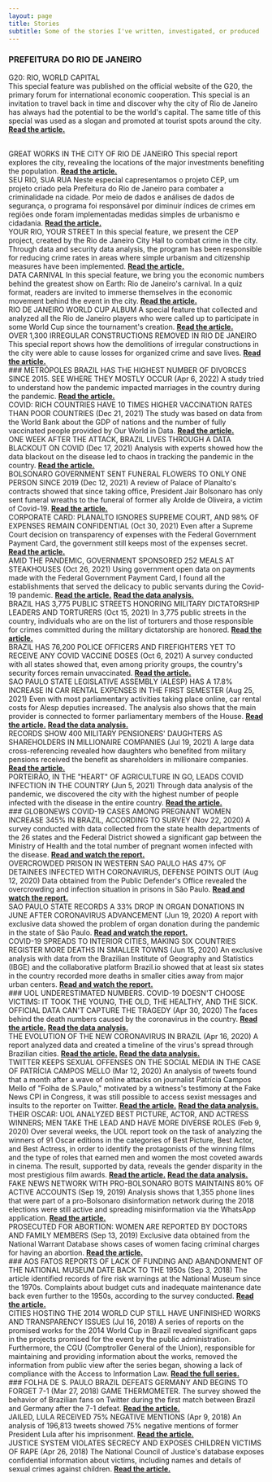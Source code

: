 ```yaml
---
layout: page
title: Stories
subtitle: Some of the stories I've written, investigated, or produced
---
```

### PREFEITURA DO RIO DE JANEIRO

G20: RIO, WORLD CAPITAL  
This special feature was published on the official website of the G20, the primary forum for international economic cooperation. This special is an invitation to travel back in time and discover why the city of Rio de Janeiro has always had the potential to be the world's capital. The same title of this special was used as a slogan and promoted at tourist spots around the city.  
<a href="https://prefeitura-rio.github.io/G20Dataviz/"><strong>Read the article.</strong></a>

<br>
GREAT WORKS IN THE CITY OF RIO DE JANEIRO  
This special report explores the city, revealing the locations of the major investments benefiting the population.  
<a href="https://viz.dados.rio/#/obras"><strong>Read the article.</strong>
</a>

<br>
SEU RIO, SUA RUA
Neste especial capresentamos o projeto CEP, um projeto criado pela Prefeitura do Rio de Janeiro para combater a criminalidade na cidade. Por meio de dados e análises de dados de segurança, o programa foi responsável por diminuir índices de crimes em regiões onde foram implementadas medidas simples de urbanismo e cidadania.
<a href="https://viz.dados.rio/#/especial-seop/cep"><strong>Read the article.</strong>
</a>

<br>
YOUR RIO, YOUR STREET
In this special feature, we present the CEP project, created by the Rio de Janeiro City Hall to combat crime in the city. Through data and security data analysis, the program has been responsible for reducing crime rates in areas where simple urbanism and citizenship measures have been implemented.
<a href="https://viz.dados.rio/#/especial-seop/cep"><strong>Read the article.</strong>
</a>


<br>
DATA CARNIVAL
In this special feature, we bring you the economic numbers behind the greatest show on Earth: Rio de Janeiro's carnival. In a quiz format, readers are invited to immerse themselves in the economic movement behind the event in the city.
<a href="https://www.dados.rio/especiais/carnaval-de-dados"><strong>Read the article.</strong></a>

<br>
RIO DE JANEIRO WORLD CUP ALBUM  
A special feature that collected and analyzed all the Rio de Janeiro players who were called up to participate in some World Cup since the tournament's creation.  
<a href="https://www.dados.rio/especiais/copa-do-mundo-carioca"><strong>Read the article.</strong></a>

<br>
OVER 1,300 IRREGULAR CONSTRUCTIONS REMOVED IN RIO DE JANEIRO  
This special report shows how the demolitions of irregular constructions in the city were able to cause losses for organized crime and save lives.  
<a href="https://viz.dados.rio/#/especial-seop/demolicoes"><strong>Read the article.</strong></a>

<br>
### METRÓPOLES
BRAZIL HAS THE HIGHEST NUMBER OF DIVORCES SINCE 2015. SEE WHERE THEY MOSTLY OCCUR (Apr 6, 2022)  
A study tried to understand how the pandemic impacted marriages in the country during the pandemic.  
<a href="https://www.metropoles.com/brasil/brasil-tem-maior-no-de-divorcios-desde-2015-veja-onde-mais-se-separa"><strong>Read the article.</strong></a>

<br>
COVID: RICH COUNTRIES HAVE 10 TIMES HIGHER VACCINATION RATES THAN POOR COUNTRIES (Dec 21, 2021)  
The study was based on data from the World Bank about the GDP of nations and the number of fully vaccinated people provided by Our World in Data.  
<a href="https://www.metropoles.com/brasil/covid-paises-ricos-tem-media-de-imunizados-10-vezes-maior-que-pobres"><strong>Read the article.</strong></a>

<br>
ONE WEEK AFTER THE ATTACK, BRAZIL LIVES THROUGH A DATA BLACKOUT ON COVID (Dec 17, 2021)  
Analysis with experts showed how the data blackout on the disease led to chaos in tracking the pandemic in the country.  
<a href="https://www.metropoles.com/brasil/uma-semana-depois-de-ataque-brasil-vive-apagao-de-dados-sobre-a-covid"><strong>Read the article.</strong></a>

<br>
BOLSONARO GOVERNMENT SENT FUNERAL FLOWERS TO ONLY ONE PERSON SINCE 2019 (Dec 12, 2021)  
A review of Palace of Planalto's contracts showed that since taking office, President Jair Bolsonaro has only sent funeral wreaths to the funeral of former ally Arolde de Oliveira, a victim of Covid-19.  
<a href="https://www.metropoles.com/brasil/planalto-compra-coroas-funebres-mas-nao-divulga-a-quem-homenageou"><strong>Read the article.</strong></a>

<br>
CORPORATE CARD: PLANALTO IGNORES SUPREME COURT, AND 98% OF EXPENSES REMAIN CONFIDENTIAL (Oct 30, 2021)  
Even after a Supreme Court decision on transparency of expenses with the Federal Government Payment Card, the government still keeps most of the expenses secret.  
<a href="https://www.metropoles.com/brasil/cartao-corporativo-planalto-ignora-stf-e-98-do-gasto-segue-sigiloso"><strong>Read the article.</strong></a>

<br>
AMID THE PANDEMIC, GOVERNMENT SPONSORED 252 MEALS AT STEAKHOUSES (Oct 26, 2021)  
Using government open data on payments made with the Federal Government Payment Card, I found all the establishments that served the delicacy to public servants during the Covid-19 pandemic.  
<a href="https://www.metropoles.com/brasil/em-meio-a-pandemia-governo-bancou-252-refeicoes-em-churrascarias"><strong>Read the article.</strong></a>  
<a href="https://github.com/juditecypreste/churrasco_pandemia"><strong>Read the data analysis.</strong></a>

<br>
BRAZIL HAS 3,775 PUBLIC STREETS HONORING MILITARY DICTATORSHIP LEADERS AND TORTURERS (Oct 15, 2021)  
In 3,775 public streets in the country, individuals who are on the list of torturers and those responsible for crimes committed during the military dictatorship are honored.  
<a href="https://www.metropoles.com/brasil/brasil-tem-3-775-vias-publicas-que-homenageiam-lideres-e-torturadores-da-ditadura-militar"><strong>Read the article.</strong></a>

<br>
BRAZIL HAS 76,200 POLICE OFFICERS AND FIREFIGHTERS YET TO RECEIVE ANY COVID VACCINE DOSES (Oct 6, 2021)  
A survey conducted with all states showed that, even among priority groups, the country's security forces remain unvaccinated.  
<a href="https://www.metropoles.com/brasil/brasil-tem-762-mil-policiais-e-bombeiros-ainda-sem-nenhuma-dose-da-vacina"><strong>Read the article.</strong></a>

<br>
SAO PAULO STATE LEGISLATIVE ASSEMBLY (ALESP) HAS A 17.8% INCREASE IN CAR RENTAL EXPENSES IN THE FIRST SEMESTER (Aug 25, 2021)  
Even with most parliamentary activities taking place online, car rental costs for Alesp deputies increased. The analysis also shows that the main provider is connected to former parliamentary members of the House.  
<a href="https://www.metropoles.com/brasil/alesp-tem-alta-de-178-em-gastos-com-locacao-de-carros-no-1o-semestre"><strong>Read the article.</strong></a>  
<a href="https://github.com/juditecypreste/as-vitimas-do-coronavirus"><strong>Read the data analysis.</strong></a>

<br>
RECORDS SHOW 400 MILITARY PENSIONERS' DAUGHTERS AS SHAREHOLDERS IN MILLIONAIRE COMPANIES (Jul 19, 2021)  
A large data cross-referencing revealed how daughters who benefited from military pensions received the benefit as shareholders in millionaire companies.  
<a href="https://www.metropoles.com/brasil/registros-mostram-400-filhas-pensionistas-de-militares-como-socias-de-empresas-milionarias"><strong>Read the article.</strong></a>

<br>
PORTEIRÃO, IN THE "HEART" OF AGRICULTURE IN GO, LEADS COVID INFECTION IN THE COUNTRY (Jun 5, 2021)  
Through data analysis of the pandemic, we discovered the city with the highest number of people infected with the disease in the entire country.  
<a href="https://www.metropoles.com/brasil/porteirao-no-coracao-do-agro-em-go-lidera-infeccao-por-covid-no-pais"><strong>Read the article.</strong></a>

<br>
### GLOBONEWS
COVID-19 CASES AMONG PREGNANT WOMEN INCREASE 345% IN BRAZIL, ACCORDING TO SURVEY (Nov 22, 2020)  
A survey conducted with data collected from the state health departments of the 26 states and the Federal District showed a significant gap between the Ministry of Health and the total number of pregnant women infected with the disease.  
<a href="https://g1.globo.com/sp/sao-paulo/noticia/2020/11/22/casos-de-covid-19-entre-gravidas-aumenta-345percent-no-brasil-indica-levantamento.ghtml"><strong>Read and watch the report.</strong></a>

<br>
OVERCROWDED PRISON IN WESTERN SAO PAULO HAS 47% OF DETAINEES INFECTED WITH CORONAVIRUS, DEFENSE POINTS OUT (Aug 12, 2020)  
Data obtained from the Public Defender's Office revealed the overcrowding and infection situation in prisons in São Paulo.  
<a href="https://g1.globo.com/sp/sao-paulo/noticia/2020/08/12/presidio-superlotado-na-zona-oeste-de-sp-tem-47percent-dos-detentos-contaminados-por-coronavirus-diz-defensoria.ghtml"><strong>Read and watch the report.</strong></a>

<br>
SAO PAULO STATE RECORDS A 33% DROP IN ORGAN DONATIONS IN JUNE AFTER CORONAVIRUS ADVANCEMENT (Jun 19, 2020)  
A report with exclusive data showed the problem of organ donation during the pandemic in the state of São Paulo.  
<a href="https://g1.globo.com/sp/sao-paulo/noticia/2020/06/19/estado-de-sp-tem-queda-de-33percent-na-doacao-de-orgaos-em-junho.ghtml"><strong>Read and watch the report.</strong></a>

<br>
COVID-19 SPREADS TO INTERIOR CITIES, MAKING SIX COUNTRIES REGISTER MORE DEATHS IN SMALLER TOWNS (Jun 15, 2020)  
An exclusive analysis with data from the Brazilian Institute of Geography and Statistics (IBGE) and the collaborative platform Brazil.io showed that at least six states in the country recorded more deaths in smaller cities away from major urban centers.  
<a href="https://g1.globo.com/bemestar/coronavirus/noticia/2020/06/15/interiorizacao-da-covid-19-faz-seis-estados-do-pais-registrarem-mais-mortes-em-cidades-interioranas.ghtml"><strong>Read and watch the report.</strong></a>

<br>
### UOL
UNDERESTIMATED NUMBERS. COVID-19 DOESN'T CHOOSE VICTIMS: IT TOOK THE YOUNG, THE OLD, THE HEALTHY, AND THE SICK. OFFICIAL DATA CAN'T CAPTURE THE TRAGEDY (Apr 30, 2020)  
The faces behind the death numbers caused by the coronavirus in the country.  
<a href="https://noticias.uol.com.br/reportagens-especiais/as-vitimas-do-coronavirus/index.htm"><strong>Read the article.</strong></a>  
<a href="https://github.com/juditecypreste/as-vitimas-do-coronavirus"><strong>Read the data analysis.</strong></a>

<br>
THE EVOLUTION OF THE NEW CORONAVIRUS IN BRAZIL (Apr 16, 2020)  
A report analyzed data and created a timeline of the virus's spread through Brazilian cities.  
<a href="https://noticias.uol.com.br/saude/ultimas-noticias/redacao/2020/04/16/coronavirus-avanca-para-o-interior-do-brasil-veja-evolucao-em-mapa.htm"><strong>Read the article.</strong></a>  
<a href="https://github.com/juditecypreste/linha-do-tempo-cidades-infectadas-com-coronavirus-no-Brasil"><strong>Read the data analysis.</strong></a>

<br>
TWITTER KEEPS SEXUAL OFFENSES ON THE SOCIAL MEDIA IN THE CASE OF PATRÍCIA CAMPOS MELLO (Mar 12, 2020)  
An analysis of tweets found that a month after a wave of online attacks on journalist Patrícia Campos Mello of "Folha de S.Paulo," motivated by a witness's testimony at the Fake News CPI in Congress, it was still possible to access sexist messages and insults to the reporter on Twitter.  
<a href="https://noticias.uol.com.br/politica/ultimas-noticias/2020/03/12/patricia-campos-mello-ataques-twitter.htm"><strong>Read the article.</strong></a>  
<a href="https://github.com/juditecypreste/analise-tweets-contra-jornalista-patricia-campos-mello"><strong>Read the data analysis.</strong></a>

<br>
THEIR OSCAR: UOL ANALYZED BEST PICTURE, ACTOR, AND ACTRESS WINNERS; MEN TAKE THE LEAD AND HAVE MORE DIVERSE ROLES (Feb 9, 2020)  
Over several weeks, the UOL report took on the task of analyzing the winners of 91 Oscar editions in the categories of Best Picture, Best Actor, and Best Actress, in order to identify the protagonists of the winning films and the type of roles that earned men and women the most coveted awards in cinema. The result, supported by data, reveals the gender disparity in the most prestigious film awards.  
<a href="https://entretenimento.uol.com.br/reportagens-especiais/apos-91-edicoes-o-oscar-ainda-e-um-clube-do-bolinha/index.htm#tematico-1"><strong>Read the article.</strong></a>  
<a href="https://github.com/juditecypreste/Scraper-Oscar"><strong>Read the data analysis.</strong></a>

<br>
FAKE NEWS NETWORK WITH PRO-BOLSONARO BOTS MAINTAINS 80% OF ACTIVE ACCOUNTS (Sep 19, 2019)  
Analysis shows that 1,355 phone lines that were part of a pro-Bolsonaro disinformation network during the 2018 elections were still active and spreading misinformation via the WhatsApp application.  
<a href="https://noticias.uol.com.br/politica/ultimas-noticias/2019/09/19/fake-news-pro-bolsonaro-whatsapp-eleicoes-robos-disparo-em-massa.htm"><strong>Read the article.</strong></a>

<br>
PROSECUTED FOR ABORTION: WOMEN ARE REPORTED BY DOCTORS AND FAMILY MEMBERS (Sep 13, 2019)  
Exclusive data obtained from the National Warrant Database shows cases of women facing criminal charges for having an abortion.  
<a href="https://www.uol.com.br/universa/noticias/redacao/2019/09/13/prisoes-e-muito-dinheiro-do-sus-as-historias-reveladas-do-aborto-no-pais.htm"><strong>Read the article.</strong></a>

<br>
### AOS FATOS
REPORTS OF LACK OF FUNDING AND ABANDONMENT OF THE NATIONAL MUSEUM DATE BACK TO THE 1950s (Sep 3, 2018)  
The article identified records of fire risk warnings at the National Museum since the 1970s. Complaints about budget cuts and inadequate maintenance date back even further to the 1950s, according to the survey conducted.  
<a href="https://www.aosfatos.org/noticias/relatos-de-falta-de-verba-e-abandono-do-museu-nacional-remontam-decada-de-1950/"><strong>Read the article.</strong></a>

<br>
CITIES HOSTING THE 2014 WORLD CUP STILL HAVE UNFINISHED WORKS AND TRANSPARENCY ISSUES (Jul 16, 2018)  
A series of reports on the promised works for the 2014 World Cup in Brazil revealed significant gaps in the projects promised for the event by the public administration. Furthermore, the CGU (Comptroller General of the Union), responsible for maintaining and providing information about the works, removed the information from public view after the series began, showing a lack of compliance with the Access to Information Law.  
<a href="https://www.aosfatos.org/noticias/cidades-sede-da-copa-de-2014-ainda-tem-obras-por-fazer-e-problemas-de-transparencia/"><strong>Read the full series.</strong></a>

<br>
### FOLHA DE S. PAULO
BRAZIL DEFEATS GERMANY AND BEGINS TO FORGET 7-1 (Mar 27, 2018)  
GAME THERMOMETER. The survey showed the behavior of Brazilian fans on Twitter during the first match between Brazil and Germany after the 7-1 defeat.  
<a href="https://www1.folha.uol.com.br/esporte/2018/03/brasil-vence-alemanha-e-comeca-a-enterrar-o-7-a-1.shtml"><strong>Read the article.</strong></a>

<br>
JAILED, LULA RECEIVED 75% NEGATIVE MENTIONS (Apr 9, 2018)  
An analysis of 196,813 tweets showed 75% negative mentions of former President Lula after his imprisonment.  
<a href="https://www1.folha.uol.com.br/poder/2018/04/preso-lula-teve-75-de-mencoes-negativas.shtml"><strong>Read the article.</strong></a>

<br>
JUSTICE SYSTEM VIOLATES SECRECY AND EXPOSES CHILDREN VICTIMS OF RAPE (Apr 26, 2018)  
The National Council of Justice's database exposes confidential information about victims, including names and details of sexual crimes against children.  
<a href="https://www1.folha.uol.com.br/cotidiano/2018/04/sistema-da-justica-viola-sigilo-e-expoe-criancas-vitimas-de-estupro.shtml"><strong>Read the article.</strong></a>